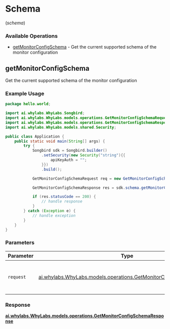 # Schema
(*schema*)

### Available Operations

* [getMonitorConfigSchema](#getmonitorconfigschema) - Get the current supported schema of the monitor configuration

## getMonitorConfigSchema

Get the current supported schema of the  monitor configuration

### Example Usage

```java
package hello.world;

import ai.whylabs.WhyLabs.Songbird;
import ai.whylabs.WhyLabs.models.operations.GetMonitorConfigSchemaRequest;
import ai.whylabs.WhyLabs.models.operations.GetMonitorConfigSchemaResponse;
import ai.whylabs.WhyLabs.models.shared.Security;

public class Application {
    public static void main(String[] args) {
        try {
            Songbird sdk = Songbird.builder()
                .setSecurity(new Security("string"){{
                    apiKeyAuth = "";
                }})
                .build();

            GetMonitorConfigSchemaRequest req = new GetMonitorConfigSchemaRequest("org-123");            

            GetMonitorConfigSchemaResponse res = sdk.schema.getMonitorConfigSchema(req);

            if (res.statusCode == 200) {
                // handle response
            }
        } catch (Exception e) {
            // handle exception
        }
    }
}
```

### Parameters

| Parameter                                                                                                                      | Type                                                                                                                           | Required                                                                                                                       | Description                                                                                                                    |
| ------------------------------------------------------------------------------------------------------------------------------ | ------------------------------------------------------------------------------------------------------------------------------ | ------------------------------------------------------------------------------------------------------------------------------ | ------------------------------------------------------------------------------------------------------------------------------ |
| `request`                                                                                                                      | [ai.whylabs.WhyLabs.models.operations.GetMonitorConfigSchemaRequest](../../models/operations/GetMonitorConfigSchemaRequest.md) | :heavy_check_mark:                                                                                                             | The request object to use for the request.                                                                                     |


### Response

**[ai.whylabs.WhyLabs.models.operations.GetMonitorConfigSchemaResponse](../../models/operations/GetMonitorConfigSchemaResponse.md)**

